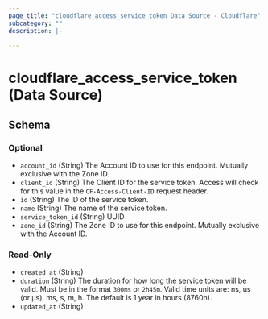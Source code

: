 ```yaml
---
page_title: "cloudflare_access_service_token Data Source - Cloudflare"
subcategory: ""
description: |-
  
---
```


# cloudflare_access_service_token (Data Source)




<!-- schema generated by tfplugindocs -->
## Schema

### Optional

- `account_id` (String) The Account ID to use for this endpoint. Mutually exclusive with the Zone ID.
- `client_id` (String) The Client ID for the service token. Access will check for this value in the `CF-Access-Client-ID` request header.
- `id` (String) The ID of the service token.
- `name` (String) The name of the service token.
- `service_token_id` (String) UUID
- `zone_id` (String) The Zone ID to use for this endpoint. Mutually exclusive with the Account ID.

### Read-Only

- `created_at` (String)
- `duration` (String) The duration for how long the service token will be valid. Must be in the format `300ms` or `2h45m`. Valid time units are: ns, us (or µs), ms, s, m, h. The default is 1 year in hours (8760h).
- `updated_at` (String)


